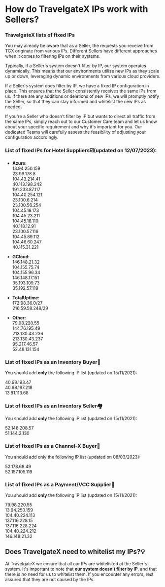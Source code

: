 ﻿---
sidebar_position: 2
---

# How do TravelgateX IPs work with Sellers?

### TravelgateX lists of fixed IPs

You may already be aware that as a Seller, the requests you receive from TGX originate from various IPs. Different Sellers have different approaches when it comes to filtering IPs on their systems.

Typically, if a Seller's system doesn't filter by IP, our system operates dynamically. This means that our environments utilize new IPs as they scale up or down, leveraging dynamic environments from various cloud providers.

If a Seller's system does filter by IP, we have a fixed IP configuration in place. This ensures that the Seller consistently receives the same IPs from us. If there are any additions or deletions of new IPs, we will promptly notify the Seller, so that they can stay informed and whitelist the new IPs as needed.

If you're a Seller who doesn't filter by IP but wants to direct all traffic from the same IPs, simply reach out to our Customer Care team and let us know about your specific requirement and why it's important for you. Our dedicated Teams will carefully assess the feasibility of adjusting your configuration accordingly.

### List of fixed IPs for Hotel Suppliers☑️(updated on 12/07/2023):

- **Azure:**  
13.94.250.159  
23.99.178.8  
104.43.214.41  
40.113.198.242  
191.233.87.117  
104.40.254.121  
23.100.6.214  
23.100.56.254  
104.45.19.173  
104.45.23.211  
104.45.18.110  
40.118.12.91  
23.100.57.116  
104.45.89.112  
104.46.60.247  
40.115.31.221

- **GCloud:**  
146.148.21.32  
104.155.75.74  
104.155.96.34  
146.148.17.151  
35.193.109.73  
35.192.57.119

- **TotalUptime:**  
172.98.36.0/27  
216.59.58.248/29

- **Other:**  
79.98.220.55  
144.76.195.49  
213.130.43.236  
213.130.43.237  
95.217.46.57  
52.48.131.154

### List of fixed IPs as an Inventory Buyer🏨
You should add **only** the following IP list (updated on 15/11/2021):

40.68.193.47  
40.68.197.218  
13.81.113.68

### List of fixed IPs as an Inventory Seller🏘️
You should add **only** the following IP list (updated on 15/11/2021):

52.148.208.57  
51.144.2.130

### List of fixed IPs as a Channel-X Buyer🚀
You should add only the following IP list (updated on 08/03/2023):

52.178.68.49  
52.157.105.119 

### List of fixed IPs as a Payment/VCC Supplier📑
You should add **only** the following IP list (updated on 15/11/2021):

79.98.220.55  
13.94.250.159  
104.40.224.113  
137.116.228.15  
137.116.228.224  
104.40.224.212  
146.148.21.32

## Does TravelgateX need to whitelist my IPs?💡
At TravelgateX we ensure that all our IPs are whitelisted at the Seller's system. It's important to note that **our system doesn't filter by IP**, and that there is no need for us to whitelist them. If you encounter any errors, rest assured that they are not caused by the IPs.


<TipContactCustomerCare />